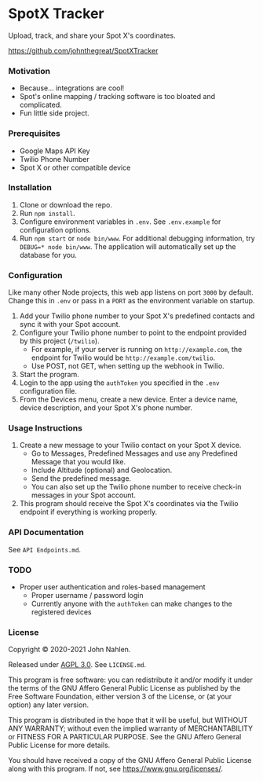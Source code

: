 # SpotX Tracker

Upload, track, and share your Spot X's coordinates.

https://github.com/johnthegreat/SpotXTracker

### Motivation

- Because... integrations are cool!
- Spot's online mapping / tracking software is too bloated and complicated.
- Fun little side project.

### Prerequisites

- Google Maps API Key
- Twilio Phone Number
- Spot X or other compatible device

### Installation

1. Clone or download the repo.
2. Run `npm install`.
3. Configure environment variables in `.env`. See `.env.example` for configuration options.
4. Run `npm start` or `node bin/www`. For additional debugging information, try `DEBUG=* node bin/www`. The application will automatically set up the database for you.

### Configuration

Like many other Node projects, this web app listens on port `3000` by default.
Change this in `.env` or pass in a `PORT` as the environment variable on startup.

1. Add your Twilio phone number to your Spot X's predefined contacts and sync it with your Spot account.
2. Configure your Twilio phone number to point to the endpoint provided by this project (`/twilio`).
    - For example, if your server is running on `http://example.com`, the endpoint for Twilio would be `http://example.com/twilio`.
    - Use POST, not GET, when setting up the webhook in Twilio.
3. Start the program.
4. Login to the app using the `authToken` you specified in the `.env` configuration file.
5. From the Devices menu, create a new device. Enter a device name, device description, and your Spot X's phone number.

### Usage Instructions

1. Create a new message to your Twilio contact on your Spot X device.
    - Go to Messages, Predefined Messages and use any Predefined Message that you would like.
    - Include Altitude (optional) and Geolocation.
    - Send the predefined message.
    - You can also set up the Twilio phone number to receive check-in messages in your Spot account.
2. This program should receive the Spot X's coordinates via the Twilio endpoint if everything is working properly.

### API Documentation

See `API Endpoints.md`.

### TODO

- Proper user authentication and roles-based management
    - Proper username / password login
    - Currently anyone with the `authToken` can make changes to the registered devices

### License

Copyright &copy; 2020-2021 John Nahlen.

Released under [AGPL 3.0](https://www.gnu.org/licenses/agpl-3.0.en.html).
See `LICENSE.md`.

This program is free software: you can redistribute it and/or modify
it under the terms of the GNU Affero General Public License as
published by the Free Software Foundation, either version 3 of the
License, or (at your option) any later version.

This program is distributed in the hope that it will be useful,
but WITHOUT ANY WARRANTY; without even the implied warranty of
MERCHANTABILITY or FITNESS FOR A PARTICULAR PURPOSE.  See the
GNU Affero General Public License for more details.

You should have received a copy of the GNU Affero General Public License
along with this program.  If not, see <https://www.gnu.org/licenses/>.
